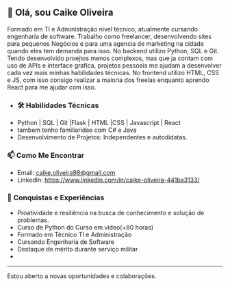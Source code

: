 
## 👋 Olá, sou Caike Oliveira


Formado em TI e Administração nivel técnico, atualmente cursando engenharia de software.
Trabalho como freelancer, desenvolvendo sites para pequenos Negócios e para uma agencia de marketing na cidade quando eles tem demanda para isso.
No backend utilizo Python, SQL e Git. Tendo desenvolvido proejtos menos complexos, mas que ja contam com uso de APIs e interface grafica, projetos pessoais me ajudam a desenvolver cada vez mais minhas habilidades técnicas.
No frontend utilizo HTML, CSS e JS, com isso consigo realizar a maioria dos freelas enquanto aprendo React para me ajudar com isso.


- ### 🛠️ Habilidades Técnicas
-  Python | SQL | Git |Flask | HTML |CSS | Javascript | React
-  tambem tenho familiaridae com C# e Java
- Desenvolvimento de Projetos: Independentes e autodidatas.

### 📫 Como Me Encontrar
- Email: caike.oliveira98@gmail.com
- LinkedIn: https://www.linkedin.com/in/caike-oliveira-441ba3133/


### 🏅 Conquistas e Experiências
- Proatividade e resiliência na busca de conhecimento e solução de problemas.
- Curso de Python do Curso em video(+80 horas)
- Formado em Técnico TI e Administração
- Cursando Engenharia de Software
- Destaque de mérito durante serviço militar
- 

---

Estou aberto a novas oportunidades e colaborações. 
